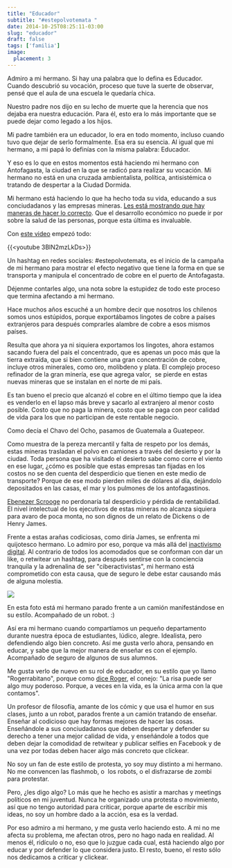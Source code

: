 ```yaml
---
title: "Educador"
subtitle: "#estepolvotemata "
date: 2014-10-25T08:25:11-03:00
slug: "educador"
draft: false
tags: ['familia']
image:
  placement: 3
---
```


Admiro a mi hermano. Si hay una palabra que lo defina es Educador.
Cuando descubrió su vocación, proceso que tuve la suerte de observar,
pensé que el aula de una escuela le quedaría chica.

Nuestro padre nos dijo en su lecho de muerte que la herencia que nos
dejaba era nuestra educación. Para él, esto era lo más importante que se
puede dejar como legado a los hijos.

Mi padre también era un educador, lo era en todo momento, incluso cuando
tuvo que dejar de serlo formalmente. Esa era su esencia. Al igual que mi
hermano, a mi papá lo definías con la misma palabra: Educador.

Y eso es lo que en estos momentos está haciendo mi hermano con
Antofagasta, la ciudad en la que se radicó para realizar su vocación. Mi
hermano no está en una cruzada ambientalista, política, antisistémica o
tratando de despertar a la Ciudad Dormida.

Mi hermano está haciendo lo que ha hecho toda su vida, educando a sus
conciudadanos y las empresas mineras. 
[Les está mostrando que hay maneras de hacer lo correcto](http://www.ricardodiaz.org/2014/10/16/386/). Que el desarrollo
económico no puede ir por sobre la salud de las personas, porque esta
última es invaluable.

Con [este video](https://www.youtube.com/watch?v=3BlN2mzLkDs) empezó
todo:

{{<youtube 3BlN2mzLkDs>}}

Un hashtag en redes sociales: \#estepolvotemata, es el inicio de la
campaña de mi hermano para mostrar el efecto negativo que tiene la forma
en que se transporta y manipula el concentrado de cobre en el puerto de
Antofagasta.

Déjenme contarles algo, una nota sobre la estupidez de todo este proceso
que termina afectando a mi hermano. 

Hace muchos años escuché a un hombre decir que nosotros los chilenos
somos unos estúpidos, porque exportábamos lingotes de cobre a países
extranjeros para después comprarles alambre de cobre a esos mismos
países.

Resulta que ahora ya ni siquiera exportamos los lingotes, ahora estamos
sacando fuera del país el concentrado, que es apenas un poco más que la
tierra extraída, que si bien contiene una gran concentración de cobre,
incluye otros minerales, como oro, molibdeno y plata. El complejo
proceso refinador de la gran minería, ese que agrega valor,  se pierde
en estas nuevas mineras que se instalan en el norte de mi país.

Es tan bueno el precio que alcanzó el cobre en el último tiempo que la
idea es venderlo en el lapso más breve y sacarlo al extranjero al menor
costo posible. Costo que no paga la minera, costo que se paga con peor
calidad de vida para los que no participan de este rentable negocio. 

Como decía el Chavo del Ocho, pasamos de Guatemala a
Guatepeor.

Como muestra de la pereza mercantil y falta de respeto por los demás,
estas mineras trasladan el polvo en camiones a través del desierto y por
la ciudad. Toda persona que ha visitado el desierto sabe como corre el
viento en ese lugar, ¿cómo es posible que estas empresas tan fijadas en
los costos no se den cuenta del desperdicio que tienen en este medio de
transporte? Porque de ese modo pierden miles de dólares al día,
dejándolo depositados en las casas, el mar y los pulmones de los
antofagastinos. 

[Ebenezer Scrooge](http://es.wikipedia.org/wiki/Ebenezer_Scrooge) no perdonaría
tal desperdicio y pérdida de rentabilidad. El nivel intelectual de los
ejecutivos de estas mineras no alcanza siquiera para avaro de poca
monta, no son dignos de un relato de Dickens o de Henry James.

Frente a estas arañas codiciosas, como diría James, se enfrenta mi
quijotesco hermano. Lo admiro por eso, porque va más allá del
[inactivismo digital](/blog/2010/08/inactivismo-digital-2.html). Al
contrario de todos los acomodados que se conforman con dar un like, o
retwitear un hashtag, para después sentirse con la conciencia tranquila
y la adrenalina de ser "ciberactivistas", mi hermano está comprometido
con esta causa, que de seguro le debe estar causando más de alguna
molestia.

![](https://d2dspjyoh5c79p.cloudfront.net/16781972-5c3c-11e4-8e3c-a7de2e16c56f-aa9f18b7)

En esta foto está mi hermano parado frente a un camión manifestándose en
su estilo. Acompañado de un robot. :)

Así era mi hermano cuando compartíamos un pequeño departamento durante
nuestra época de estudiantes, lúdico, alegre. Idealista, pero
defendiendo algo bien concreto. Así me gusta verlo ahora, pensando en
educar, y sabe que la mejor manera de enseñar es con el ejemplo.
Acompañado de seguro de algunos de sus alumnos.

Me gusta verlo de nuevo en su rol de educador, en su estilo que yo llamo
"Rogerrabitano", porque como [dice Roger](http://www.imdb.com/title/tt0096438/quotes), el conejo: "La risa
puede ser algo muy poderoso. Porque, a veces en la vida, es la única
arma con la que contamos".

Un profesor de filosofía, amante de los cómic y que usa el humor en sus
clases, junto a un robot, parados frente a un camión tratando de
enseñar. Enseñar al codicioso que hay formas mejores de hacer las cosas.
Enseñándole a sus conciudadanos que deben despertar y defender su
derecho a tener una mejor calidad de vida, y enseñándole a todos que
deben dejar la comodidad de retwitear y publicar selfies en Facebook y
de una vez por todas deben hacer algo más concreto que clickear.

No soy un fan de este estilo de protesta, yo soy muy distinto a mi
hermano. No me convencen las flashmob, o  los robots, o el disfrazarse
de zombi para protestar. 

Pero, ¿les digo algo? Lo más que he hecho es asistir a marchas y
meetings políticos en mi juventud. Nunca he organizado una protesta o
movimiento, así que no tengo autoridad para criticar, porque aparte de
escribir mis ideas, no soy un hombre dado a la acción, esa es la verdad.

Por eso admiro a mi hermano, y me gusta verlo haciendo esto. A mi no me
afecta su problema, me afectan otros, pero no hago nada en realidad. Al
menos él, ridículo o no, eso que lo juzgue cada cual, está haciendo algo
por educar y por defender lo que considera justo. El resto, bueno, el
resto sólo nos dedicamos a criticar y clickear. 
